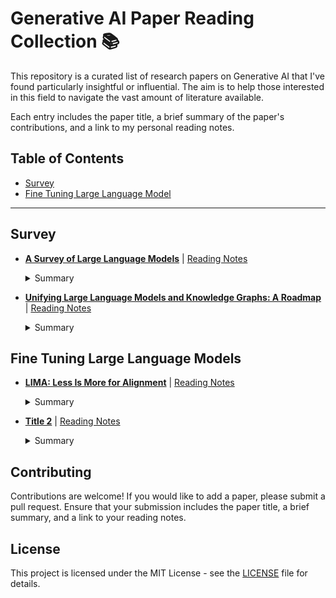 # Generative AI Paper Reading Collection :books:

This repository is a curated list of research papers on Generative AI that I've found particularly insightful or influential. The aim is to help those interested in this field to navigate the vast amount of literature available. 

Each entry includes the paper title, a brief summary of the paper's contributions, and a link to my personal reading notes.

## Table of Contents

- [Survey](#survey)
- [Fine Tuning Large Language Model](#fine-tune)

-----


<a name="#survey"></a>
## Survey
- **[A Survey of Large Language Models](https://arxiv.org/pdf/2303.18223.pdf)** | [Reading Notes](./survey/A%20Survey%20of%20Large%20Language%20Models.md)
  <details>
  <summary>Summary</summary>

  This paper provides a comprehensive survey of Large Language Models (LLMs), discussing their pre-training, fine-tuning, utilization, and evaluation. Key points include:

  1. **Introduction**: The paper introduces the concept of LLMs, their evolution, and their impact on various fields.
  2. **Pre-training LLMs**: Discusses the process of pre-training LLMs, including data collection, model architecture, and optimization.
  3. **Adaptation Tuning**: Explores various methods for fine-tuning LLMs, such as prompt engineering, few-shot learning, and reinforcement learning from human feedback.
  4. **Utilization of LLMs**: Discusses different ways to utilize LLMs, including zero-shot, few-shot, and many-shot learning.
  5. **Evaluation of LLMs**: Delves into the evaluation of LLMs, discussing various evaluation tasks and settings.
  6. **Advanced Abilities of LLMs**: Explores three advanced abilities of LLMs: human alignment, interaction with the external environment, and tool manipulation.
  7. **Public Benchmarks and Empirical Analysis**: Introduces several comprehensive benchmarks for evaluating LLMs, including MMLU, BIG-bench, and HELM.
  8. **Conclusion and Future Directions**: Concludes by highlighting the key concepts, findings, and techniques for understanding and utilizing LLMs.

  </details>

- **[Unifying Large Language Models and Knowledge Graphs: A Roadmap](https://arxiv.org/pdf/2306.08302v1.pdf)** | [Reading Notes](./survey/Unifying%20Large%20Language%20Models%20and%20Knowledge%20Graphs%3A%20A%20Roadmap.md)
  <details>
  <summary>Summary</summary>

  1. **Introduction**: The paper discusses the integration of Large Language Models (LLMs) and Knowledge Graphs (KGs) to leverage the strengths of both. LLMs excel in understanding and generating human-like text, while KGs provide structured and factual knowledge.
  2. **KGs for LLMs**: The authors discuss how KGs can be used to enhance LLMs. This can be done through pre-training, where KGs are used to generate training data for LLMs, or through KG-enhanced inference, where KGs are used during the inference stage to guide the LLM's responses.
  3. **LLMs for KGs**: The authors discuss how LLMs can be used to enhance KGs. This includes using LLMs to generate embeddings for KGs, for joint text and KG embedding, for KG completion, and for KG construction. The authors also discuss the use of LLMs for KG-to-text generation and KG question answering.
  4. **Synergized LLMs + KGs**: The authors discuss the synergy of LLMs and KGs, which combines the merits of both to enhance performance in various downstream applications. This includes knowledge representation and reasoning.
  5. **Future Directions**: The authors discuss several future directions for this research area, including using KGs for hallucination detection in LLMs, editing knowledge in LLMs, injecting knowledge into black-box LLMs, using multi-modal LLMs for KGs, developing LLMs that understand KG structure, and synergizing LLMs and KGs for bidirectional reasoning.
  6. **Conclusion**: The authors conclude that unifying LLMs and KGs is an active research direction that has attracted increasing attention. They hope that their overview of the recent research in this field can provide a comprehensive understanding and advance future research.
  
  </details>



<a name="#fine-tune"></a>
## Fine Tuning Large Language Models

- **[LIMA: Less Is More for Alignment](https://arxiv.org/pdf/2305.11206.pdf)** | [Reading Notes](./large_language_models_fine_tuning/LIMA%3A%20Less%20Is%20More%20for%20Alignment.md)
  <details>
  <summary>Summary</summary>

  - **Abstract & Introduction**: The authors propose LIMA, a 65B parameter language model fine-tuned on only 1,000 carefully curated prompts and responses, suggesting that most knowledge in large language models is learned during pretraining.
  - **Alignment Data & Training LIMA**: They collect a dataset of 1,000 prompts and responses for fine-tuning LIMA, introducing a special end-of-turn token (EOT) to differentiate between each speaker.
  - **Human Evaluation & Experiment Setup**: LIMA is evaluated against state-of-the-art language models, outperforming OpenAI's RLHF-based DaVinci003 and a 65B-parameter reproduction of Alpaca trained on 52,000 examples.
  - **Results & Analysis**: Despite training on 52 times more data, Alpaca 65B tends to produce less preferable outputs than LIMA. Bard produces better responses than LIMA 42% of the time.
  - **Multi-turn Dialogue**: LIMA responses are surprisingly coherent for a zero-shot chatbot, but in 6 out of 10 conversations, LIMA fails to follow the prompt within 3 interactions.
  - **Discussion**: The authors show that fine-tuning a strong pretrained language model on 1,000 carefully curated examples can produce remarkable, competitive results. However, there are limitations to this approach, including the mental effort in constructing such examples and the robustness of LIMA.

  </details>


- **[Title 2](paper-link-2)** | [Reading Notes](notes-link-2)
  <details>
  <summary>Summary</summary>

  Detailed summary of the paper and its contributions.

  </details>




## Contributing

Contributions are welcome! If you would like to add a paper, please submit a pull request. Ensure that your submission includes the paper title, a brief summary, and a link to your reading notes.

## License

This project is licensed under the MIT License - see the [LICENSE](LICENSE) file for details.
